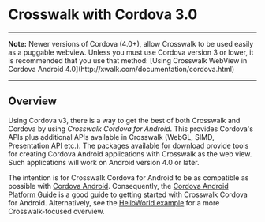 # Crosswalk with Cordova 3.0

<hr>
<strong>Note:</strong> Newer versions of Cordova (4.0+), allow Crosswalk to be used easily as a puggable webview. Unless you must use Cordova version 3 or lower, it is recommended that you use that method: [Using Crosswalk WebView in Cordova Android 4.0](http://xwalk.com/documentation/cordova.html)
<hr>

## Overview
Using Cordova v3, there is a way to get the best of both Crosswalk and Cordova by using *Crosswalk Cordova for Android*. This provides Cordova's APIs plus additional APIs available in Crosswalk (WebGL, SIMD, Presentation API etc.). The packages available [for download](/documentation/downloads.html) provide tools for creating Cordova Android applications with Crosswalk as the web view. Such applications will work on Android version 4.0 or later.

The intention is for Crosswalk Cordova for Android to be as compatible as possible with [Cordova Android](https://github.com/apache/cordova-android). Consequently, the [Cordova Android Platform Guide](http://cordova.apache.org/docs/en/3.3.0/guide_platforms_android_index.md.html#Android%20Platform%20Guide) is a good guide to getting started with Crosswalk Cordova for Android. Alternatively, see the [HelloWorld example](/documentation/cordova/cordova_3/develop_an_application.html) for a more Crosswalk-focused overview.
